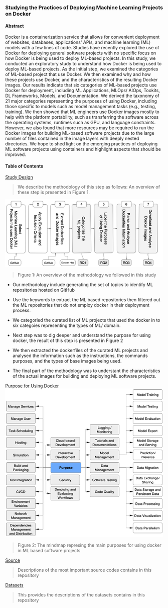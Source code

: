 ### Studying the Practices of Deploying Machine Learning Projects on Docker

#### Abstract

Docker is a containerization service that allows for convenient deployment of websites, databases, applications' APIs, and machine learning (ML) models with a few lines of code. Studies have recently explored the use of Docker for deploying general software projects with no specific focus on how Docker is being used to deploy ML-based projects. In this study, we conducted an exploratory study to understand how Docker is being used to deploy ML-based projects. As the initial step, we examined the categories of ML-based project that use Docker. We then examined why and how these projects use Docker, and the characteristics of the resulting Docker images. Our results indicate that six categories of ML-based projects use Docker for deployment, including ML Applications, MLOps/ AIOps, Tookits, DL Frameworks, Models, and Documentation. We derived the taxonomy of 21 major categories representing the purposes of using Docker, including those specific to models such as model management tasks (e.g., testing, training). We then showed that ML engineers use Docker images mostly to help with the platform portability, such as transferring the software across the operating systems, runtimes such as GPU, and language constraints. However, we also found that more resources may be required to run the Docker images for building ML-based software projects due to the large number of files contained in the image layers with deeply nested directories. We hope to shed light on the emerging practices of deploying ML software projects using containers and highlight aspects that should be improved.


#### Table of Contents  

 [Study Design](#Reseach-Questions)  
> We describe the methodology of this step as follows: An overview of these step is presented in Figure 1.

![Purposes](Datasets/general/Methodology.png "An overview of our study design/ methodology")
> Figure 1: An overview of the methodology we followed in this study

- Our methodology include generating the set of topics to identify ML repositories hosted on GitHub
- Use the keywords to extract the ML based repositories then filtered out the ML repositories that do not employ docker in their deployment process.
- We categoried the curated list of ML projects that used the docker in to six categoies representing the types of ML/ domain.
- Next step was to dig deeper and understand the purpose for using docker, the result of this step is presented in Figure 2
- We then extracted the dockerfiles of the curated ML projects and analysed the information such as the instructions, the commands purposes, and the types of base images being used.

- The final part of the methodology was to understant the characteristics of the actual images for building and deploying ML software projects.



[Purpose for Using Docker](#Purpose)  
![Purposes](Datasets/RQ2/Purpose.png "The purposes for using docker")
> Figure 2: The mindmap represing the main purposes for using docker in ML based software projects


 [Source](#Source)  
> Descriptions of the most important source codes contains in this repository

 [Datasets](#Datasets)  
> This provides the descriptions of the datasets contains in this repository
